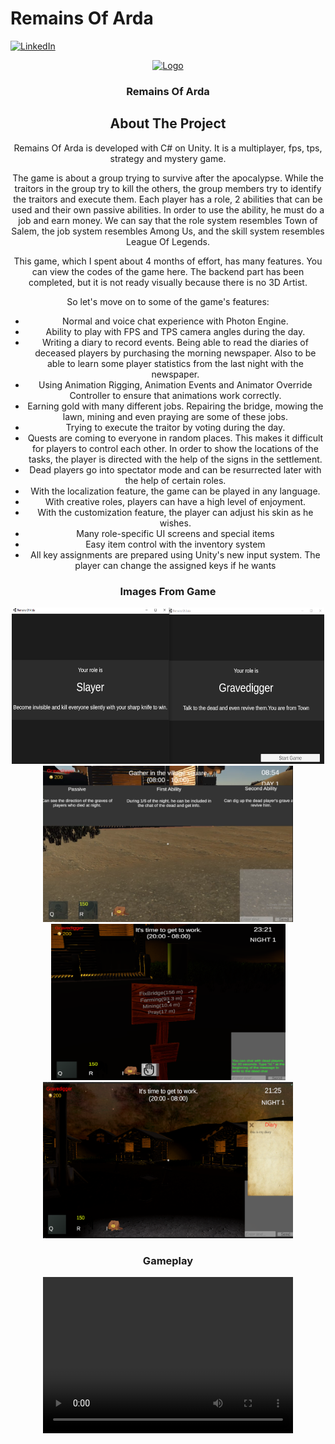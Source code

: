 # Remains Of Arda

<a name="readme-top"></a>

[![LinkedIn][linkedin-shield]][linkedin-url]


<div align="center">
  <a href="https://github.com/Malii61/EscapeFromHorrorMansion">
    <img src="Images/logo.png" alt="Logo" width="100" height="100">
  </a>

  <h3 align="center">Remains Of Arda</h3>

<!-- ABOUT THE PROJECT -->
## About The Project

Remains Of Arda is developed with C# on Unity. It is a multiplayer, fps, tps, strategy and mystery game.
 
The game is about a group trying to survive after the apocalypse. While the traitors in the group try to kill the others, the group members try to identify the traitors and execute them. Each player has a role, 2 abilities that can be used and their own passive abilities. In order to use the ability, he must do a job and earn money. We can say that the role system resembles Town of Salem, the job system resembles Among Us, and the skill system resembles League Of Legends.

This game, which I spent about 4 months of effort, has many features. You can view the codes of the game here. The backend part has been completed, but it is not ready visually because there is no 3D Artist.
 
So let's move on to some of the game's features:
* Normal and voice chat experience with Photon Engine.
* Ability to play with FPS and TPS camera angles during the day.
* Writing a diary to record events. Being able to read the diaries of deceased players by purchasing the morning newspaper. Also to be able to learn some player statistics from the last night with the newspaper.
* Using Animation Rigging, Animation Events and Animator Override Controller to ensure that animations work correctly.
* Earning gold with many different jobs. Repairing the bridge, mowing the lawn, mining and even praying are some of these jobs.
* Trying to execute the traitor by voting during the day.
* Quests are coming to everyone in random places. This makes it difficult for players to control each other. In order to show the locations of the tasks, the player is directed with the help of the signs in the settlement.
* Dead players go into spectator mode and can be resurrected later with the help of certain roles.
* With the localization feature, the game can be played in any language.
* With creative roles, players can have a high level of enjoyment.
* With the customization feature, the player can adjust his skin as he wishes.
* Many role-specific UI screens and special items
* Easy item control with the inventory system
* All key assignments are prepared using Unity's new input system. The player can change the assigned keys if he wants

  
### Images From Game
  <img src="/ReadmeImages/lobby.png" width="500" height="250"/>
  <img src="/ReadmeImages/in%20game%201.png" width="400" height="250"/>
  <img src="/ReadmeImages/in%20game%202.png" width="375" height="250"/>
  <img src="/ReadmeImages/in%20game%203.png" width="400" height="250"/>
  


 ### Gameplay
  <video src="/ReadmeImages/Gameplay (1).mp4" width="400" height="250"/>
 
  
### Installation
 <a>
    If you want to try the game, you can download it from <a href="https://github.com/Malii61/RemainsOfArda/blob/main/Build"> this </a> link. After download open the RemainsOfArda.exe file to run the game.


   
   
Project Link: [https://github.com/Malii61/ChaosInTheKitchen](https://github.com/Malii61/ChaosInTheKitchen)


[linkedin-shield]: https://img.shields.io/badge/-LinkedIn-black.svg?style=for-the-badge&logo=linkedin&colorB=555
[linkedin-url]: https://www.linkedin.com/in/muhammed-ali-tural/
 


****
